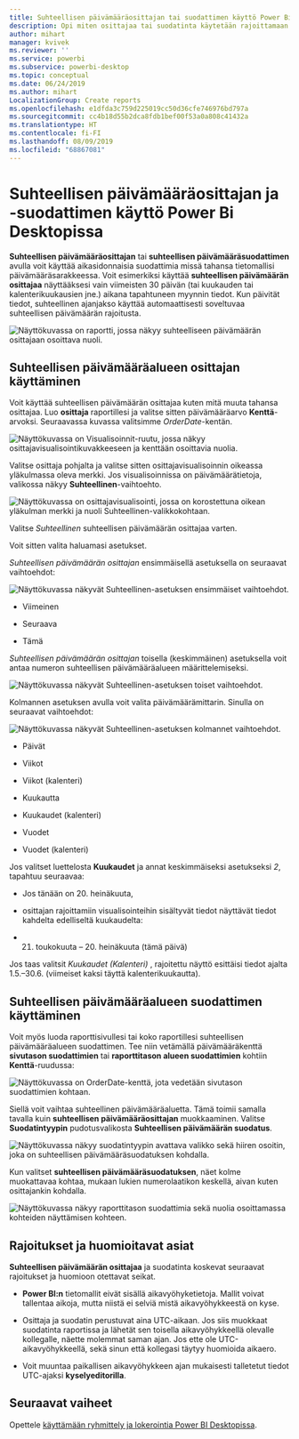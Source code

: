 ```yaml
---
title: Suhteellisen päivämääräosittajan tai suodattimen käyttö Power Bi Desktopissa
description: Opi miten osittajaa tai suodatinta käytetään rajoittamaan suhteellisia päivämääräjoukkoja Power Bi Desktopissa
author: mihart
manager: kvivek
ms.reviewer: ''
ms.service: powerbi
ms.subservice: powerbi-desktop
ms.topic: conceptual
ms.date: 06/24/2019
ms.author: mihart
LocalizationGroup: Create reports
ms.openlocfilehash: e1dfda3c759d225019cc50d36cfe746976bd797a
ms.sourcegitcommit: cc4b18d55b2dca8fdb1bef00f53a0a808c41432a
ms.translationtype: HT
ms.contentlocale: fi-FI
ms.lasthandoff: 08/09/2019
ms.locfileid: "68867081"
---
```

# <a name="use-a-relative-date-slicer-and-filter-in-power-bi-desktop"></a>Suhteellisen päivämääräosittajan ja -suodattimen käyttö Power Bi Desktopissa

**Suhteellisen päivämääräosittajan** tai **suhteellisen päivämääräsuodattimen** avulla voit käyttää aikasidonnaisia suodattimia missä tahansa tietomallisi päivämääräsarakkeessa. Voit esimerkiksi käyttää **suhteellisen päivämäärän osittajaa** näyttääksesi vain viimeisten 30 päivän (tai kuukauden tai kalenterikuukausien jne.) aikana tapahtuneen myynnin tiedot. Kun päivität tiedot, suhteellinen ajanjakso käyttää automaattisesti soveltuvaa suhteellisen päivämäärän rajoitusta.

![Näyttökuvassa on raportti, jossa näkyy suhteelliseen päivämäärän osittajaan osoittava nuoli.](media/desktop-slicer-filter-date-range/relative-date-range-slicer-filter-01.png)

## <a name="use-the-relative-date-range-slicer"></a>Suhteellisen päivämääräalueen osittajan käyttäminen

Voit käyttää suhteellisen päivämäärän osittajaa kuten mitä muuta tahansa osittajaa. Luo **osittaja** raportillesi ja valitse sitten päivämääräarvo **Kenttä**-arvoksi. Seuraavassa kuvassa valitsimme *OrderDate*-kentän.

![Näyttökuvassa on Visualisoinnit-ruutu, jossa näkyy osittajavisualisointikuvakkeeseen ja kenttään osoittavia nuolia.](media/desktop-slicer-filter-date-range/relative-date-range-slicer-filter-02.png)

Valitse osittaja pohjalta ja valitse sitten osittajavisualisoinnin oikeassa yläkulmassa oleva merkki. Jos visualisoinnissa on päivämäärätietoja, valikossa näkyy **Suhteellinen**-vaihtoehto.

![Näyttökuvassa on osittajavisualisointi, jossa on korostettuna oikean yläkulman merkki ja nuoli Suhteellinen-valikkokohtaan.](media/desktop-slicer-filter-date-range/relative-date-range-slicer-filter-03.png)

Valitse *Suhteellinen* suhteellisen päivämäärän osittajaa varten.

Voit sitten valita haluamasi asetukset.

*Suhteellisen päivämäärän osittajan* ensimmäisellä asetuksella on seuraavat vaihtoehdot:

![Näyttökuvassa näkyvät Suhteellinen-asetuksen ensimmäiset vaihtoehdot.](media/desktop-slicer-filter-date-range/relative-date-range-slicer-filter-04.png)

* Viimeinen

* Seuraava

* Tämä

*Suhteellisen päivämäärän osittajan* toisella (keskimmäinen) asetuksella voit antaa numeron suhteellisen päivämääräalueen määrittelemiseksi.

![Näyttökuvassa näkyvät Suhteellinen-asetuksen toiset vaihtoehdot.](media/desktop-slicer-filter-date-range/relative-date-range-slicer-filter-04a.png)

Kolmannen asetuksen avulla voit valita päivämäärämittarin. Sinulla on seuraavat vaihtoehdot:

![Näyttökuvassa näkyvät Suhteellinen-asetuksen kolmannet vaihtoehdot.](media/desktop-slicer-filter-date-range/relative-date-range-slicer-filter-05.png)

* Päivät

* Viikot

* Viikot (kalenteri)

* Kuukautta

* Kuukaudet (kalenteri)

* Vuodet

* Vuodet (kalenteri)

Jos valitset luettelosta **Kuukaudet** ja annat keskimmäiseksi asetukseksi *2*, tapahtuu seuraavaa:

* Jos tänään on 20. heinäkuuta,

* osittajan rajoittamiin visualisointeihin sisältyvät tiedot näyttävät tiedot kahdelta edelliseltä kuukaudelta:

* 21. toukokuuta – 20. heinäkuuta (tämä päivä)

Jos taas valitsit *Kuukaudet (Kalenteri)* , rajoitettu näyttö esittäisi tiedot ajalta 1.5.–30.6. (viimeiset kaksi täyttä kalenterikuukautta).

## <a name="using-the-relative-date-range-filter"></a>Suhteellisen päivämääräalueen suodattimen käyttäminen

Voit myös luoda raporttisivullesi tai koko raportillesi suhteellisen päivämääräalueen suodattimen. Tee niin vetämällä päivämääräkenttä **sivutason suodattimien** tai **raporttitason alueen suodattimien** kohtiin **Kenttä**-ruudussa:

![Näyttökuvassa on OrderDate-kenttä, jota vedetään sivutason suodattimien kohtaan.](media/desktop-slicer-filter-date-range/relative-date-range-slicer-filter-06.png)

Siellä voit vaihtaa suhteellinen päivämääräaluetta. Tämä toimii samalla tavalla kuin **suhteellisen päivämääräosittajan** muokkaaminen. Valitse **Suodatintyypin** pudotusvalikosta **Suhteellisen päivämäärän suodatus**.

![Näyttökuvassa näkyy suodatintyypin avattava valikko sekä hiiren osoitin, joka on suhteellisen päivämääräsuodatuksen kohdalla.](media/desktop-slicer-filter-date-range/relative-date-range-slicer-filter-07.png)

Kun valitset **suhteellisen päivämääräsuodatuksen**, näet kolme muokattavaa kohtaa, mukaan lukien numerolaatikon keskellä, aivan kuten osittajankin kohdalla.

![Näyttökuvassa näkyy raporttitason suodattimia sekä nuolia osoittamassa kohteiden näyttämisen kohteen.](media/desktop-slicer-filter-date-range/relative-date-range-slicer-filter-08.png)

## <a name="limitations-and-considerations"></a>Rajoitukset ja huomioitavat asiat

**Suhteellisen päivämäärän osittajaa** ja suodatinta koskevat seuraavat rajoitukset ja huomioon otettavat seikat.

* **Power BI:n** tietomallit eivät sisällä aikavyöhyketietoja. Mallit voivat tallentaa aikoja, mutta niistä ei selviä mistä aikavyöhykkeestä on kyse.

* Osittaja ja suodatin perustuvat aina UTC-aikaan. Jos siis muokkaat suodatinta raportissa ja lähetät sen toisella aikavyöhykkeellä olevalle kollegalle, näette molemmat saman ajan. Jos ette ole UTC-aikavyöhykkeellä, sekä sinun että kollegasi täytyy huomioida aikaero.

* Voit muuntaa paikallisen aikavyöhykkeen ajan mukaisesti talletetut tiedot UTC-ajaksi **kyselyeditorilla**.

## <a name="next-steps"></a>Seuraavat vaiheet

Opettele [käyttämään ryhmittely ja lokerointia Power BI Desktopissa](../desktop-grouping-and-binning.md).
